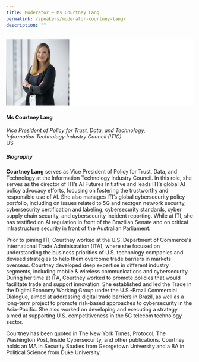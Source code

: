 ```yaml
---
title: Moderator – Ms Courtney Lang
permalink: /speakers/moderator-courtney-lang/
description: ""
---
```

![](/images/courtney%20lang.png)

#### **Ms Courtney Lang**

*Vice President of Policy for Trust, Data, and Technology,<br> Information Technology Industry Council (ITIC)*
<br>US

##### **Biography**

**Courtney Lang** serves as&nbsp;Vice President of Policy for Trust, Data, and Technology&nbsp;at the Information Technology Industry Council. In this role, she serves as the director of ITI’s AI Futures Initiative and leads ITI’s global AI policy advocacy efforts, focusing on fostering the trustworthy and responsible use of AI. She also manages ITI’s global cybersecurity policy portfolio, including on issues related to 5G and nextgen network security, cybersecurity certification and labeling, cybersecurity standards, cyber supply chain security, and cybersecurity incident reporting. While at ITI, she has testified on AI regulation in front of the Brazilian Senate and on critical infrastructure security in front of the Australian Parliament.

Prior to joining ITI, Courtney worked at the U.S. Department of Commerce's International Trade Administration (ITA), where she focused on understanding the business priorities of U.S. technology companies and devised strategies to help them overcome trade barriers in markets overseas. Courtney developed deep expertise in different industry segments, including mobile &amp; wireless communications and cybersecurity. During her time at ITA, Courtney worked to promote policies that would facilitate trade and support innovation. She established and led the Trade in the Digital Economy Working Group under the U.S.-Brazil Commercial Dialogue, aimed at addressing digital trade barriers in Brazil, as well as a long-term project to promote risk-based approaches to cybersecurity in the Asia-Pacific. She also worked on developing and executing a strategy aimed at supporting U.S. competitiveness in the 5G telecom technology sector.

Courtney has been quoted in The New York Times, Protocol, The Washington Post, Inside Cybersecurity, and other publications. Courtney holds an MA in Security Studies from Georgetown University and a BA in Political Science from Duke University.